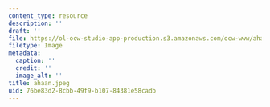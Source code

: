```yaml
---
content_type: resource
description: ''
draft: ''
file: https://ol-ocw-studio-app-production.s3.amazonaws.com/ocw-www/ahaan.jpeg
filetype: Image
metadata:
  caption: ''
  credit: ''
  image_alt: ''
title: ahaan.jpeg
uid: 76be83d2-8cbb-49f9-b107-84381e58cadb
---
```

